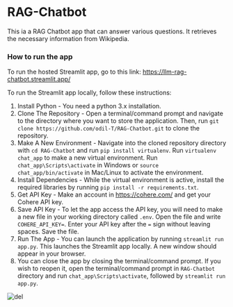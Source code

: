 # RAG-Chatbot

This ia a RAG Chatbot app that can answer various questions. It retrieves the necessary information from Wikipedia.

### How to run the app
To run the hosted Streamlit app, go to this link: https://llm-rag-chatbot.streamlit.app/

To run the Streamlit app locally, follow these instructions:

1. Install Python - You need a python 3.x installation.
2. Clone The Repository - Open a terminal/command prompt and navigate to the directory where you want to store the application. Then, run `git clone https://github.com/odil-T/RAG-Chatbot.git` to clone the repository.
3. Make A New Environment - Navigate into the cloned repository directory with `cd RAG-Chatbot` and run `pip install virtualenv`. Run `virtualenv chat_app` to make a new virtual environment. Run `chat_app\Scripts\activate` in Windows or `source chat_app/bin/activate` in Mac/Linux to activate the environment.
5. Install Dependencies - While the virtual environment is active, install the required libraries by running `pip install -r requirements.txt`.
6. Get API Key - Make an account in https://cohere.com/ and get your Cohere API key.
7. Save API Key - To let the app access the API key, you will need to make a new file in your working directory called `.env`. Open the file and write `COHERE_API_KEY=`. Enter your API key after the `=` sign without leaving spaces. Save the file.
8. Run The App - You can launch the application by running `streamlit run app.py`. This launches the Streamlit app locally. A new window should appear in your browser.
9. You can close the app by closing the terminal/command prompt. If you wish to reopen it, open the terminal/command prompt in `RAG-Chatbot` directory and run `chat_app\Scripts\activate`, followed by `streamlit run app.py`. 

![del](https://github.com/odil-T/RAG-Chatbot/assets/142138394/a56e6772-49da-42d9-8b0a-ad78111b1eb5)

